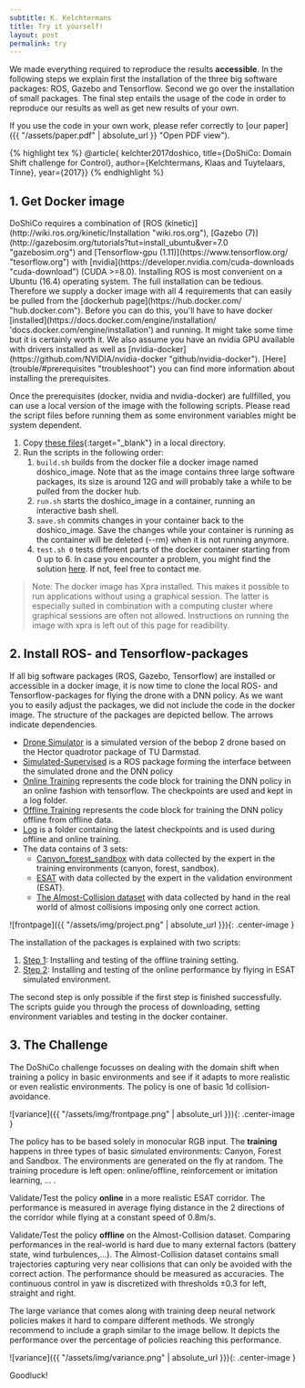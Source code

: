 ```yaml
---
subtitle: K. Kelchtermans
title: Try it yourself!
layout: post
permalink: try
---
```


We made everything required to reproduce the results **accessible**. In the following steps we explain first the installation of the three big software packages: ROS, Gazebo and Tensorflow. Second we go over the installation of small packages. The final step entails the usage of the code in order to reproduce our results as well as get new results of your own.

If you use the code in your own work, please refer correctly to [our paper]({{ "/assets/paper.pdf" | absolute_url }} "Open PDF view").

{% highlight tex %}
	@article{ kelchter2017doshico,
		title={DoShiCo: Domain Shift challenge for Control},
		author={Kelchtermans, Klaas and Tuytelaars, Tinne},
		year={2017}}
{% endhighlight %}

<h2>1. Get Docker image</h2>
DoShiCo requires a combination of [ROS (kinetic)](http://wiki.ros.org/kinetic/Installation "wiki.ros.org"), [Gazebo (7)](http://gazebosim.org/tutorials?tut=install_ubuntu&ver=7.0 "gazebosim.org") and [Tensorflow-gpu (1.11)](https://www.tensorflow.org/ "tesorflow.org") with [nvidia](https://developer.nvidia.com/cuda-downloads "cuda-download") (CUDA >=8.0). Installing ROS is most convenient on a Ubuntu (16.4) operating system. The full installation can be tedious. Therefore we supply a docker image with all 4 requirements that can easily be pulled from the [dockerhub page](https://hub.docker.com/ "hub.docker.com"). Before you can do this, you'll have to have docker [installed](https://docs.docker.com/engine/installation/ 'docs.docker.com/engine/installation') and running. It might take some time but it is certainly worth it. We also assume you have an nvidia GPU available with drivers installed as well as [nvidia-docker](https://github.com/NVIDIA/nvidia-docker "github/nvidia-docker"). [Here](trouble/#prerequisites "troubleshoot") you can find more information about installing the prerequisites.

Once the prerequisites (docker, nvidia and nvidia-docker) are fullfilled, you can use a local version of the image with the following scripts. Please read the script files before running them as some environment variables might be system dependent.

1. Copy [these files](https://github.com/kkelchte/doshico/tree/master/assets/code "code"){:target="_blank"} in a local directory.
1. Run the scripts in the following order:
	1. `build.sh` builds from the docker file a docker image named doshico_image. Note that as the image contains three large software packages, its size is around 12G and will probably take a while to be pulled from the docker hub.
	1. `run.sh` starts the doshico_image in a container, running an interactive bash shell.
	1. `save.sh` commits changes in your container back to the doshico_image. Save the changes while your container is running as the container will be deleted (--rm) when it is not running anymore.
	1. `test.sh 0` tests different parts of the docker container starting from 0 up to 6. In case you encounter a problem, you might find the solution [here](troubleshoot.md "Troubleshoot page"). If not, feel free to contact me.


> Note: The docker image has Xpra installed. This makes it possible to run applications without using a graphical session. The latter is especially suited in combination with a computing cluster where graphical sessions are often not allowed. Instructions on running the image with xpra is left out of this page for readibility.




<h2>2. Install ROS- and Tensorflow-packages</h2>
If all big software packages (ROS, Gazebo, Tensorflow) are installed or accessible in a docker image, it is now time to clone the local ROS- and Tensorflow-packages for flying the drone with a DNN policy. As we want you to easily adjust the packages, we did not include the code in the docker image. The structure of the packages are depicted bellow. The arrows indicate dependencies.

* <a href="https://github.com/kkelchte/hector_quadrotor" target="_blank">Drone Simulator</a> is a simulated version of the bebop 2 drone based on the Hector quadrotor package of TU Darmstad.
* <a href="https://github.com/kkelchte/simulation-supervised" target="_blank">Simulated-Supervised</a> is a ROS package forming the interface between the simulated drone and the DNN policy
* <a href="https://github.com/kkelchte/pilot_online" target="_blank">Online Training</a> represents the code block for training the DNN policy in an online fashion with tensorflow. The checkpoints are used and kept in a log folder.
* <a href="https://github.com/kkelchte/pilot_offline" target="_blank">Offline Training</a> represents the code block for training the DNN policy offline from offline data.
* <a href="https://homes.esat.kuleuven.be/~kkelchte/checkpoints/models.zip" target="_blank">Log</a> is a folder containing the latest checkpoints and is used during offline and online training.
* The data contains of 3 sets:
	* <a href="https://homes.esat.kuleuven.be/~kkelchte/data/pilot_data/canyon_forest_sandbox.zip" target="_blank">Canyon_forest_sandbox</a> with data collected by the expert in the training environments (canyon, forest, sandbox).
	* <a href="https://homes.esat.kuleuven.be/~kkelchte/data/pilot_data/esat.zip" target="_blank">ESAT</a> with data collected by the expert in the validation environment (ESAT).
	* <a href="https://homes.esat.kuleuven.be/~kkelchte/data/pilot_data/almost_collision_set.zip" target="_blank">The Almost-Collision dataset</a> with data collected by hand in the real world of almost collisions imposing only one correct action.


![frontpage]({{ "/assets/img/project.png" | absolute_url }}){: .center-image }

The installation of the packages is explained with two scripts:
1. [Step 1](): Installing and testing of the offline training setting.
2. [Step 2](): Installing and testing of the online performance by flying in ESAT simulated environment.

The second step is only possible if the first step is finished successfully. The scripts guide you through the process of downloading, setting environment variables and testing in the docker container.

<h2>3. The Challenge</h2>
The DoShiCo challenge focusses on dealing with the domain shift when training a policy in basic environments and see if it adapts to more realistic or even realistic environments. The policy is one of basic 1d collision-avoidance.

![variance]({{ "/assets/img/frontpage.png" | absolute_url }}){: .center-image }

The policy has to be based solely in monocular RGB input. The **training** happens in three types of basic simulated environments: Canyon, Forest and Sandbox. The environments are generated on the fly at random. The training procedure is left open: online/offline, reinforcement or imitation learning, ... . 

Validate/Test the policy **online** in a more realistic ESAT corridor. The performance is measured in average flying distance in the 2 directions of the corridor while flying at a constant speed of 0.8m/s.

Validate/Test the policy **offline** on the Almost-Collision dataset. Comparing performances in the real-world is hard due to many external factors (battery state, wind turbulences,...). The Almost-Collision dataset contains small trajectories capturing very near collisions that can only be avoided with the correct action. The performance should be measured as accuracies. The continuous control in  yaw  is  discretized  with thresholds ±0.3 for left, straight and right.

The large variance that comes along with training deep neural network policies makes it hard to compare different methods. We strongly recommend to include a graph similar to the image bellow. It depicts the performance over the percentage of policies reaching this performance.

![variance]({{ "/assets/img/variance.png" | absolute_url }}){: .center-image }

Goodluck!


<!-- 
<h4>Drivers</h4>
<h2>3. Reproduce Results</h2>

In order to reproduce the results there is a big package of ROS required called DoShiCo? / simulation-supervised. This package groups the DoShiCo environments in simulation-supervised-demo, the behavior arbitration control for supervision in a control subpackage and extra tools. The main simulation-supervised package contains scripts required to run the training over different training methods....
<h3>Install DoShi</h3>

<h3>DoShiCo environments</h3>
Demo package of simulation-supervised

<h3>Simulation-Supervision</h3>
Behavior arbitration package and how to use it

<h3>Simulation-Supervision</h3>

![frontpage]({{ "/assets/img/frontpage.png" | absolute_url }}){: .center-image }
 -->